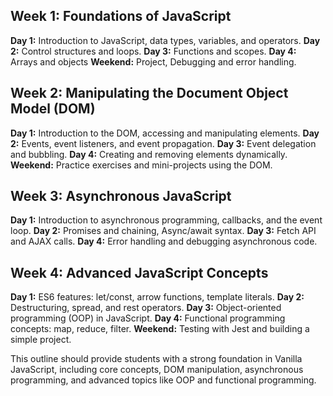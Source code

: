 ## Week 1: Foundations of JavaScript

**Day 1:** Introduction to JavaScript, data types, variables, and operators.
**Day 2:** Control structures and loops.
**Day 3:** Functions and scopes.
**Day 4:** Arrays and objects
**Weekend:** Project, Debugging and error handling.

## Week 2: Manipulating the Document Object Model (DOM)

**Day 1:** Introduction to the DOM, accessing and manipulating elements.
**Day 2:** Events, event listeners, and event propagation.
**Day 3:** Event delegation and bubbling.
**Day 4:** Creating and removing elements dynamically.
**Weekend:** Practice exercises and mini-projects using the DOM.

## Week 3: Asynchronous JavaScript

**Day 1:** Introduction to asynchronous programming, callbacks, and the event loop.
**Day 2:** Promises and chaining, Async/await syntax.
**Day 3:** Fetch API and AJAX calls.
**Day 4:** Error handling and debugging asynchronous code.

## Week 4: Advanced JavaScript Concepts

**Day 1:** ES6 features: let/const, arrow functions, template literals.
**Day 2:** Destructuring, spread, and rest operators.
**Day 3:** Object-oriented programming (OOP) in JavaScript.
**Day 4:** Functional programming concepts: map, reduce, filter.
**Weekend:** Testing with Jest and building a simple project.

This outline should provide students with a strong foundation in Vanilla JavaScript, including core concepts, DOM manipulation, asynchronous programming, and advanced topics like OOP and functional programming.